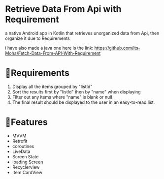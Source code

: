 # Retrieve Data From Api with Requirement

a native Android app in Kotlin that retrieves unorganized data from Api, then organize it due to Requirements

i have also made a java one here is the link: https://github.com/its-Moha/Fetch-Data-From-API-With-Requirement

# 📌Requirements

1. Display all the items grouped by "listId"
2. Sort the results first by "listId" then by "name" when displaying
3. Filter out any items where "name" is blank or null
4. The final result should be displayed to the user in an easy-to-read list.

# 📲Features

 - MVVM
 - Retrofit
 - coroutines
 - LiveData
 - Screen State
 - loading Screen
 - Recyclerview
 - Item CardView


